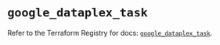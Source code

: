 # `google_dataplex_task`

Refer to the Terraform Registry for docs: [`google_dataplex_task`](https://registry.terraform.io/providers/hashicorp/google/5.16.0/docs/resources/dataplex_task).
